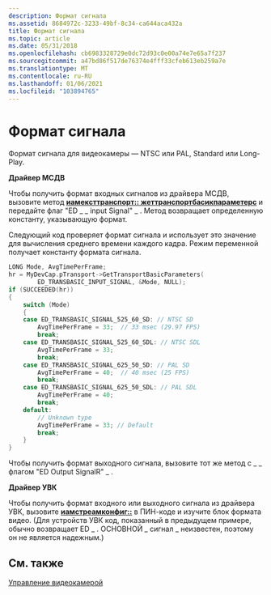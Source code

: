 ```yaml
---
description: Формат сигнала
ms.assetid: 8684972c-3233-49bf-8c34-ca644aca432a
title: Формат сигнала
ms.topic: article
ms.date: 05/31/2018
ms.openlocfilehash: cb6983328729e0dc72d93c0e00a74e7e65a7f237
ms.sourcegitcommit: a47bd86f517de76374e4fff33cfeb613eb259a7e
ms.translationtype: MT
ms.contentlocale: ru-RU
ms.lasthandoff: 01/06/2021
ms.locfileid: "103894765"
---
```

# <a name="signal-format"></a>Формат сигнала

Формат сигнала для видеокамеры — NTSC или PAL, Standard или Long-Play.

**Драйвер МСДВ**

Чтобы получить формат входных сигналов из драйвера МСДВ, вызовите метод [**иамексттранспорт:: жеттранспортбасикпараметерс**](/windows/desktop/api/Strmif/nf-strmif-iamexttransport-gettransportbasicparameters) и передайте флаг "ED \_ \_ input Signal" \_ . Метод возвращает определенную константу, указывающую формат.

Следующий код проверяет формат сигнала и использует это значение для вычисления среднего времени каждого кадра. Режим переменной получает константу формата сигнала.


```C++
LONG Mode, AvgTimePerFrame;
hr = MyDevCap.pTransport->GetTransportBasicParameters(
        ED_TRANSBASIC_INPUT_SIGNAL, &Mode, NULL);
if (SUCCEEDED(hr))
{
    switch (Mode)
    {
    case ED_TRANSBASIC_SIGNAL_525_60_SD: // NTSC SD
        AvgTimePerFrame = 33;  // 33 msec (29.97 FPS)
        break;
    case ED_TRANSBASIC_SIGNAL_525_60_SDL: // NTSC SDL
        AvgTimePerFrame = 33;  
        break;
    case ED_TRANSBASIC_SIGNAL_625_50_SD: // PAL SD
        AvgTimePerFrame = 40;  // 40 msec (25 FPS)
        break;
    case ED_TRANSBASIC_SIGNAL_625_50_SDL: // PAL SDL
        AvgTimePerFrame = 40;  
        break;
    default: 
        // Unknown type
        AvgTimePerFrame = 33; // Default
        break;
    }
}
```



Чтобы получить формат выходного сигнала, вызовите тот же метод с \_ \_ флагом "ED Output SignalR" \_ .

**Драйвер УВК**

Чтобы получить формат входного или выходного сигнала из драйвера УВК, вызовите [**иамстреамконфиг::**](/windows/desktop/api/Strmif/nf-strmif-iamstreamconfig-getformat) в ПИН-коде и изучите блок формата видео. (Для устройств УВК код, показанный в предыдущем примере, обычно возвращает ED \_ . ОСНОВНОЙ \_ сигнал \_ неизвестен, поэтому он не является надежным.)

## <a name="related-topics"></a>См. также

<dl> <dt>

[Управление видеокамерой](controlling-a-dv-camcorder.md)
</dt> </dl>

 

 



